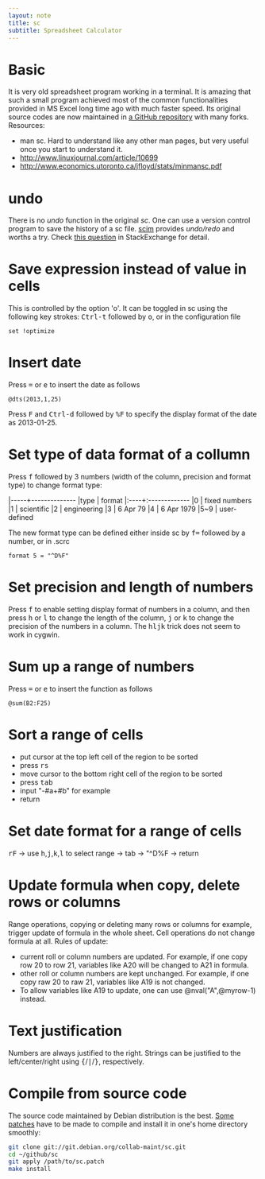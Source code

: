 ```yaml
---
layout: note
title: sc
subtitle: Spreadsheet Calculator
---
```


# Basic

It is very old spreadsheet program working in a terminal. It is amazing that
such a small program achieved most of the common functionalities provided in
MS Excel long time ago with much faster speed. Its original source codes are
now maintained in [a GitHub repository](https://github.com/dkastner/sc) with
many forks. Resources:

- man sc. Hard to understand like any other man pages, but very useful once you
  start to understand it.
- <http://www.linuxjournal.com/article/10699>
- <http://www.economics.utoronto.ca/jfloyd/stats/minmansc.pdf>

# undo

There is no *undo* function in the original *sc*. One can use a version
control program to save the history of a sc file.
[scim](https://github.com/andmarti1424/scim) provides *undo/redo* and worths
a try. Check [this question][se] in StackExchange for detail.

[se]:http://unix.stackexchange.com/questions/55056/how-to-undo-in-spreadsheet-calculator-sc

# Save expression instead of value in cells

This is controlled by the option 'o'. It can be toggled in sc using the following key strokes: <kbd>Ctrl-t</kbd> followed by <kbd>o</kbd>, or in the configuration file

~~~
set !optimize
~~~~

# Insert date

Press <kbd>=</kbd> or <kbd>e</kbd> to insert the date as follows

~~~
@dts(2013,1,25)
~~~

Press <kbd>F</kbd> and <kbd>Ctrl-d</kbd> followed by <kbd>%F</kbd> to specify the display format of the
date as 2013-01-25.

# Set type of data format of a collumn

Press <kbd>f</kbd> followed by 3 numbers (width of the column, precision and format
type) to change format type:

|-----+--------------
|type | format
|:----+:-------------
|0    | fixed numbers
|1    | scientific
|2    | engineering
|3    | 6 Apr 79
|4    | 6 Apr 1979
|5~9  | user-defined 

The new format type can be defined either inside sc by <kbd>f=</kbd> followed
by a number, or in .scrc 

~~~
format 5 = "^D%F"
~~~

# Set precision and length of numbers

Press <kbd>f</kbd> to enable setting display format of numbers in a column, and then
press <kbd>h</kbd> or <kbd>l</kbd> to change the length of the column, <kbd>j</kbd> or <kbd>k</kbd> to change the
precision of the numbers in a column. The <kbd>hljk</kbd> trick does not seem to work in
cygwin.

# Sum up a range of numbers

Press <kbd>=</kbd> or <kbd>e</kbd> to insert the function as follows

~~~
@sum(B2:F25)
~~~

# Sort a range of cells

- put cursor at the top left cell of the region to be sorted
- press <kbd>rs</kbd>
- move cursor to the bottom right cell of the region to be sorted
- press <kbd>tab</kbd>
- input "-#a+#b" for example
- return

# Set date format for a range of cells
<kbd>rF</kbd> -> use <kbd>h</kbd>,<kbd>j</kbd>,<kbd>k</kbd>,<kbd>l</kbd> to select range -> tab -> "^D%F -> return

# Update formula when copy, delete rows or columns

Range operations, copying or deleting many rows or columns for example,
trigger update of formula in the whole sheet. Cell operations do not change
formula at all. Rules of update:
- current roll or column numbers are updated. For example, if one copy row 20
  to row 21, variables like A20 will be changed to A21 in formula. 
- other roll or column numbers are kept unchanged. For example, if one copy
  raw 20 to raw 21, variables like A19 is not changed.
- To allow variables like A19 to update, one can use @nval("A",@myrow-1)
  instead.

# Text justification

Numbers are always justified to the right. Strings can be justified to the
left/center/right using <kbd>{</kbd>/<kbd>|</kbd>/<kbd>}</kbd>, respectively.

# Compile from source code

The source code maintained by Debian distribution is the best. [Some patches](https://github.com/jintonic/dots/blob/master/sc.patch) have to be made to compile and install it in one's home directory smoothly:

``` sh
git clone git://git.debian.org/collab-maint/sc.git
cd ~/github/sc
git apply /path/to/sc.patch
make install

```
